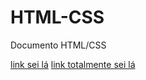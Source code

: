 # HTML-CSS
Documento HTML/CSS

<a href="./ATIVIDADE_CSS/atvWendel.html">link sei lá</a>
<a href = "./ATIVIDADE_CSS/atvcss.html">link totalmente sei lá</a>

